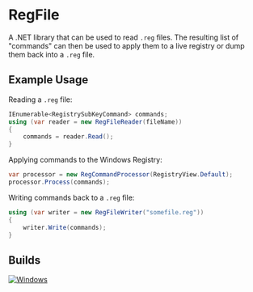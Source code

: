 # RegFile

A .NET library that can be used to read `.reg` files. The resulting list of "commands"
can then be used to apply them to a live registry or dump them back into a `.reg` file.

## Example Usage

Reading a `.reg` file:

```csharp
IEnumerable<RegistrySubKeyCommand> commands;
using (var reader = new RegFileReader(fileName))
{
    commands = reader.Read();
}
```

Applying commands to the Windows Registry:

```csharp
var processor = new RegCommandProcessor(RegistryView.Default);
processor.Process(commands);
```

Writing commands back to a `.reg` file:

```csharp
using (var writer = new RegFileWriter("somefile.reg"))
{
    writer.Write(commands);
}
```

## Builds

[![Windows](https://github.com/cklutz/Cklutz.RegFile/workflows/Windows/badge.svg)](https://github.com/cklutz/Cklutz.RegFile/actions?query=workflow%3AWindows)
